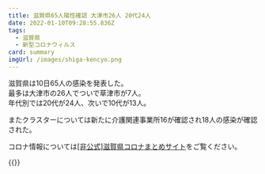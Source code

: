 ```yaml
---
title: 滋賀県65人陽性確認 大津市26人 20代24人
date: 2022-01-10T09:28:55.836Z
tags:
  - 滋賀県
  - 新型コロナウィルス
card: summary
imgUrl: /images/shiga-kencyo.png
---
```

滋賀県は10日65人の感染を発表した。  
最多は大津市の26人でついで草津市が7人。  
年代別では20代が24人、次いで10代が13人。

またクラスターについては新たに介護関連事業所16が確認され18人の感染が確認された。

コロナ情報については[[非公式]滋賀県コロナまとめサイト](https://stopcovid19-shiga.jp)をご覧ください。

{{<covmes>}}